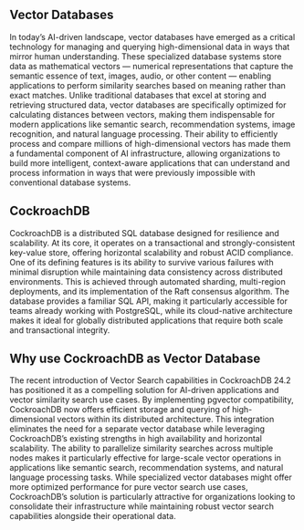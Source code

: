 ## Vector Databases 

In today’s AI-driven landscape, vector databases have emerged as a critical technology for managing and querying high-dimensional data in ways that mirror human understanding. These specialized database systems store data as mathematical vectors — numerical representations that capture the semantic essence of text, images, audio, or other content — enabling applications to perform similarity searches based on meaning rather than exact matches. Unlike traditional databases that excel at storing and retrieving structured data, vector databases are specifically optimized for calculating distances between vectors, making them indispensable for modern applications like semantic search, recommendation systems, image recognition, and natural language processing. Their ability to efficiently process and compare millions of high-dimensional vectors has made them a fundamental component of AI infrastructure, allowing organizations to build more intelligent, context-aware applications that can understand and process information in ways that were previously impossible with conventional database systems.

## CockroachDB 

CockroachDB is a distributed SQL database designed for resilience and scalability. At its core, it operates on a transactional and strongly-consistent key-value store, offering horizontal scalability and robust ACID compliance. One of its defining features is its ability to survive various failures with minimal disruption while maintaining data consistency across distributed environments. This is achieved through automated sharding, multi-region deployments, and its implementation of the Raft consensus algorithm. The database provides a familiar SQL API, making it particularly accessible for teams already working with PostgreSQL, while its cloud-native architecture makes it ideal for globally distributed applications that require both scale and transactional integrity.

## Why use CockroachDB as Vector Database
The recent introduction of Vector Search capabilities in CockroachDB 24.2 has positioned it as a compelling solution for AI-driven applications and vector similarity search use cases. By implementing pgvector compatibility, CockroachDB now offers efficient storage and querying of high-dimensional vectors within its distributed architecture. This integration eliminates the need for a separate vector database while leveraging CockroachDB’s existing strengths in high availability and horizontal scalability. The ability to parallelize similarity searches across multiple nodes makes it particularly effective for large-scale vector operations in applications like semantic search, recommendation systems, and natural language processing tasks. While specialized vector databases might offer more optimized performance for pure vector search use cases, CockroachDB’s solution is particularly attractive for organizations looking to consolidate their infrastructure while maintaining robust vector search capabilities alongside their operational data. 